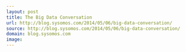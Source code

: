 ```yaml
---
layout: post
title: The Big Data Conversation
url: http://blog.sysomos.com/2014/05/06/big-data-conversation/
source: http://blog.sysomos.com/2014/05/06/big-data-conversation/
domain: blog.sysomos.com
image: 
---
```



